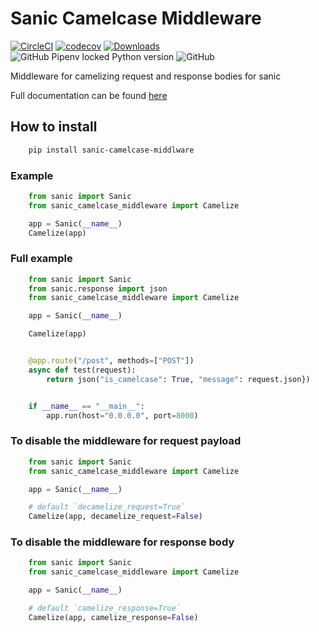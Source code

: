 # Sanic Camelcase Middleware

[![CircleCI](https://circleci.com/gh/ahmednafies/sanic_camelcase_middleware.svg?style=shield)](https://circleci.com/gh/ahmednafies/sanic_camelcase_middleware) [![codecov](https://codecov.io/gh/ahmednafies/sanic_camelcase_middleware/branch/master/graph/badge.svg)](https://codecov.io/gh/ahmednafies/sanic_camelcase_middleware) [![Downloads](https://pepy.tech/badge/sanic-camelcase-middleware)](https://pepy.tech/project/sanic-camelcase-middleware) ![GitHub Pipenv locked Python version](https://img.shields.io/github/pipenv/locked/python-version/ahmednafies/sanic_camelcase_middleware) ![GitHub](https://img.shields.io/github/license/ahmednafies/sanic_camelcase_middleware)

Middleware for camelizing request and response bodies for sanic

Full documentation can be found [here](https://ahmednafies.github.io/sanic_camelcase_middleware/)

## How to install

```bash
    pip install sanic-camelcase-middlware
```

### Example

```python
    from sanic import Sanic
    from sanic_camelcase_middleware import Camelize

    app = Sanic(__name__)
    Camelize(app)
```

### Full example

```python
    from sanic import Sanic
    from sanic.response import json
    from sanic_camelcase_middleware import Camelize

    app = Sanic(__name__)

    Camelize(app)


    @app.route("/post", methods=["POST"])
    async def test(request):
        return json("is_camelcase": True, "message": request.json})


    if __name__ == "__main__":
        app.run(host="0.0.0.0", port=8000)
```

### To disable the middleware for request payload

```python
    from sanic import Sanic
    from sanic_camelcase_middleware import Camelize

    app = Sanic(__name__)

    # default `decamelize_request=True`
    Camelize(app, decamelize_request=False)

```

### To disable the middleware for response body

```python
    from sanic import Sanic
    from sanic_camelcase_middleware import Camelize

    app = Sanic(__name__)

    # default `camelize_response=True`
    Camelize(app, camelize_response=False)

```
